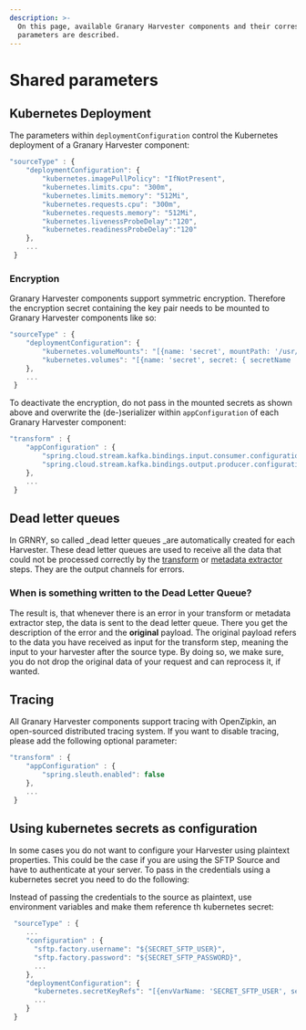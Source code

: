 ```yaml
---
description: >-
  On this page, available Granary Harvester components and their corresponding
  parameters are described.
---
```


# Shared parameters

## Kubernetes Deployment

The parameters within `deploymentConfiguration` control the Kubernetes deployment of a Granary Harvester component:

```javascript
"sourceType" : {
    "deploymentConfiguration": {
        "kubernetes.imagePullPolicy": "IfNotPresent",
        "kubernetes.limits.cpu": "300m",
        "kubernetes.limits.memory": "512Mi",
        "kubernetes.requests.cpu": "300m",
        "kubernetes.requests.memory": "512Mi",
        "kubernetes.livenessProbeDelay":"120",
        "kubernetes.readinessProbeDelay":"120"
    },
    ...
 }
```

### Encryption

Granary Harvester components support symmetric encryption. Therefore the encryption secret containing the key pair needs to be mounted to Granary Harvester components like so:

```javascript
"sourceType" : {
    "deploymentConfiguration": {
        "kubernetes.volumeMounts": "[{name: 'secret', mountPath: '/usr/src/app/rsa_privatekey.key' , subPath: 'rsa_privatekey.key' , readOnly : 'true' },{name: 'secret', mountPath: '/usr/src/app/rsa_publickey.key' , subPath: 'rsa_publickey.key' , readOnly : 'true' }]",
        "kubernetes.volumes": "[{name: 'secret', secret: { secretName : 'grnry-base-encryption-token' , defaultMode : '256' }}]"
    },
    ...
 }
```

To deactivate the encryption, do not pass in the mounted secrets as shown above and overwrite the (de-)serializer within `appConfiguration` of each Granary Harvester component:

```javascript
"transform" : {
    "appConfiguration" : {
        "spring.cloud.stream.kafka.bindings.input.consumer.configuration.value.deserializer":"org.apache.kafka.common.serialization.ByteArrayDeserializer",
        "spring.cloud.stream.kafka.bindings.output.producer.configuration.value.serializer":"org.apache.kafka.common.serialization.ByteArraySerializer"
    },
    ...
 }
```

## Dead letter queues

In GRNRY, so called _dead letter queues _are automatically created for each Harvester. These dead letter queues are used to receive all the data that could not be processed correctly by the [transform](scriptable-transform.md) or [metadata extractor](metadata-extractor.md) steps. They are the output channels for errors.

### When is something written to the Dead Letter Queue?

The result is, that whenever there is an error in your transform or metadata extractor step, the data is sent to the dead letter queue. There you get the description of the error and the **original** payload. The original payload refers to the data you have received as input for the transform step, meaning the input to your harvester after the source type. By doing so, we make sure, you do not drop the original data of your request and can reprocess it, if wanted.

## Tracing

All Granary Harvester components support tracing with OpenZipkin, an open-sourced distributed tracing system. If you want to disable tracing, please add the following optional parameter:

```javascript
"transform" : {
    "appConfiguration" : {
        "spring.sleuth.enabled": false
    },
    ...
 }
```

## Using kubernetes secrets as configuration

In some cases you do not want to configure your Harvester using plaintext properties. This could be the case if you are using the SFTP Source and have to authenticate at your server. To pass in the credentials using a kubernetes secret you need to do the following:

Instead of passing the credentials to the source as plaintext, use environment variables and make them reference th kubernetes secret:

```javascript
 "sourceType" : {
    ...
    "configuration" : {
      "sftp.factory.username": "${SECRET_SFTP_USER}",
      "sftp.factory.password": "${SECRET_SFTP_PASSWORD}",
      ...
    },
    "deploymentConfiguration": {
      "kubernetes.secretKeyRefs": "[{envVarName: 'SECRET_SFTP_USER', secretName: 'sftp-secret', dataKey: 'user'},{envVarName: 'SECRET_SFTP_PASSWORD', secretName: 'sftp-secret', dataKey: 'password'}]",
      ...
    }
 }
```

